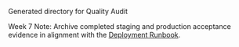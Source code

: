 Generated directory for Quality Audit

Week 7 Note: Archive completed staging and production acceptance evidence in alignment with the [Deployment Runbook](../../../docs/operations/deployment-runbook.md).